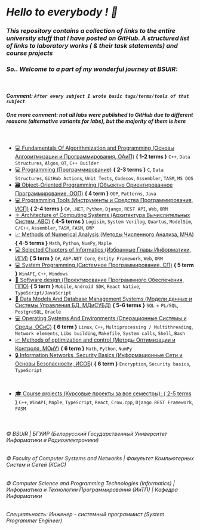 # _Hello to everybody ! 👋_

### _This repository contains a collection of links to the entire university stuff that I have posted on GitHub. A structured list of links to laboratory works ( & their task statements) and course projects_  
### _So.. Welcome to a part of my wonderful journey at BSUIR:_  
&nbsp;    
#### _Comment: `After every subject I wrote basic tags/terms/tools of that subject`_  
##### _One more comment: not all labs were published to GitHub due to different reasons (alternative variants for labs), but the majority of them is here_
&nbsp;  

* [💻 Fundamentals Of Algorithmization and Programming (Основы Алгоритмизации и Программирования, ОАиП)](https://github.com/user-of-github/BSUIR_Labs_Algorithmization-and-programming) __{ 1-2 terms }__ `C++`, `Data Structures`, `Algos`, `QT`, `C++ Builder`   
* [💻 Programming (Программирование)](https://github.com/user-of-github/BSUIR_Labs_Programming) __{ 2-3 terms }__ `C`, `Data Structures`, `GitHub Actions`, `Unit Tests`, `Codecov`, `Assembler`, `TASM`, `MS DOS`  
* [🗃 Object-Oriented Programming (Объектно Ориентированное Программирование, ООП)](https://github.com/user-of-github/BSUIR_Labs_Object-oriented-programming) __{ 4 term }__ `OOP`, `Patterns`, `Java`  
* [💻 Programming Tools (Инструменты и Средства Программирования, ИСП)](https://github.com/user-of-github/BSUIR_Labs_Programming-tools) __{ 2-4 terms }__ `C#`, `.NET`, `Python`, `Django`, `REST API`, `Web`, `ORM`  
* [⚛ Architecture of Computing Systems (Архитектура Вычислительных Систем, АВС)](https://github.com/user-of-github/BSUIR_Labs_Architecture-of-computing-systems) __{ 4-5 terms }__ `Logisim`, `System Verilog`, `Quartus`, `ModelSim`, `C/C++`, `Assembler`, `TASM`, `FASM`, `OMP`   
* [📈 Methods of Numerical Analysis (Методы Численного Анализа, МЧА)](https://github.com/user-of-github/BSUIR_Labs_Methods-of-numerical-analysis) __{ 4-5 terms }__ `Math`, `Python`, `NumPy`, `Maple`  
* [💻 Selected Chapters of Informatics (Избранные Главы Информатики, ИГИ)](https://github.com/user-of-github/BSUIR_Labs_Selected-chapters-of-informatics) __{ 5 term }__ `C#`, `ASP.NET Core`, `Entity Framework`, `Web`, `ORM` 
* [💻 System Programming (Системное Программирование, СП)](https://github.com/user-of-github/BSUIR_Labs_System-programming) __{ 5 term }__ `WinAPI`, `C++`, `Windows`  
* [📱 Software design (Проектирование Программного Обеспечения, ППО)](https://github.com/user-of-github/BSUIR_Labs_Software-design) __{ 5 term }__ `Mobile`, `Android SDK`, `React Native`, `TypeScript/JavaScript`  
* [📖 Data Models And Database Management Systems (Модели данных и Системы Управления БД, МДиСУБД)](https://github.com/user-of-github/BSUIR_Labs_Data-models-and-database-management-systems) __{ 5-6 terms }__ `SQL` + `PL/SQL`, `PostgreSQL`, `Oracle`   
* [💻 Operating Systems And Environments (Операционные Системы и Среды, ОСиС)](https://github.com/user-of-github/BSUIR_Labs_Operating-systems-and-environments) __{ 6 term }__ `Linux`, `C++`, `Multiprocessing / Multithreading`, `Network elements`, `Libs building`, `Makefile`, `System calls`, `Shell`, `Bash` 
* [📈 Methods of optimization and control (Методы Оптимизации и Контроля, МОиУ)](https://github.com/user-of-github/BSUIR_Labs_Optimization-and-control-techniques) __{ 6 term }__ `Math`, `Python`, `NumPy`    
* [🔒 Information Networks, Security Basics (Информационные Сети и Основы Безопасности, ИСОБ)](https://github.com/user-of-github/BSUIR_Labs_Information-networks-and-security-basics) __{ 6 term }__ `Encryption`, `Security basics`, `TypeScript`  

&nbsp;  

* [🎓 Course projects (Курсовые проекты за все семестры): { 2-5 terms }](https://github.com/user-of-github/BSUIR_course-projects)  `C++`, `WinAPI`, `Maple`, `TypeScript`, `React`, `Crow.cpp`, `Django REST Framework`, `FASM`

&nbsp;  

###### © BSUIR | БГУИР (Белорусский Государственный Университет Информатики и Радиоэлектроники)
###### © Faculty of Computer Systems and Networks | Факультет Компьютерных Систем и Сетей (КСиС)
###### © Computer Science and Programming Technologies (Informatics) | Информатика и Технологии Программирования (_ИиТП_) | Кафедра Информатики  
###### Специальность: Инженер - системный программист (System Programmer Engineer)
